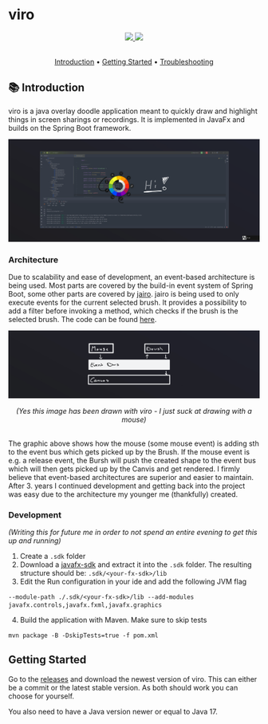 # viro

<div align="center">
  <a href="https://www.oracle.com/java/" target="_blank">
    <img
      src="https://img.shields.io/badge/Written%20in-java-%23EF4041?style=for-the-badge"
      height="30"
    />
  </a>
  <a href="https://github.com/micartey/viro/actions/workflows/maven-build-and-release.yml" target="_blank">
    <img
      src="https://img.shields.io/badge/actions-build-%27a147?style=for-the-badge"
      height="30"
    />
  </a>
</div>

<br />

<p align="center">
  <a href="#-introduction">Introduction</a> •
  <a href="#-getting-started">Getting Started</a> •
  <a href="https://github.com/micartey/viro/issues">Troubleshooting</a>
</p>

## 📚 Introduction

viro is a java overlay doodle application meant to quickly draw and highlight things in screen sharings or recordings.
It is implemented in JavaFx and builds on the Spring Boot framework.

![](images/preview.png)

### Architecture

Due to scalability and ease of development, an event-based architecture is being used.
Most parts are covered by the build-in event system of Spring Boot, some other parts are covered by [jairo](https://github.com/micartey/jairo).
jairo is being used to only execute events for the current selected brush.
It provides a possibility to add a filter before invoking a method, which checks if the brush is the selected brush.
The code can be found [here](https://github.com/micartey/viro/blob/1a8fa0810a2b03d8fedd1727def66c3e9a417cc9/src/main/java/me/micartey/viro/input/MouseObserver.java#L49-L62).

![](images/event_bus.png)

<div align="center">
  <i>(Yes this image has been drawn with viro - I just suck at drawing with a mouse)</i>
  <br />
  <br />
</div>

The graphic above shows how the mouse (some mouse event) is adding sth to the event bus which gets picked up by the Brush.
If the mouse event is e.g. a release event, the Bursh will push the created shape to the event bus which will then gets picked up by the Canvis and get rendered.
I firmly believe that event-based architectures are superior and easier to maintain.
After 3. years I continued development and getting back into the project was easy due to the architecture my younger me (thankfully) created.

### Development

*(Writing this for future me in order to not spend an entire evening to get this up and running)*

1. Create a `.sdk` folder
2. Download a [javafx-sdk](https://gluonhq.com/products/javafx/) and extract it into the `.sdk` folder.
   The resulting structure should be: `.sdk/<your-fx-sdk>/lib`
3. Edit the Run configuration in your ide and add the following JVM flag
```
--module-path ./.sdk/<your-fx-sdk>/lib --add-modules javafx.controls,javafx.fxml,javafx.graphics
```
4. Build the application with Maven. Make sure to skip tests
```shell
mvn package -B -DskipTests=true -f pom.xml
```

## Getting Started

Go to the [releases](https://github.com/micartey/viro/releases) and download the newest version of viro. 
This can either be a commit or the latest stable version.
As both should work you can choose for yourself.

You also need to have a Java version newer or equal to Java 17.